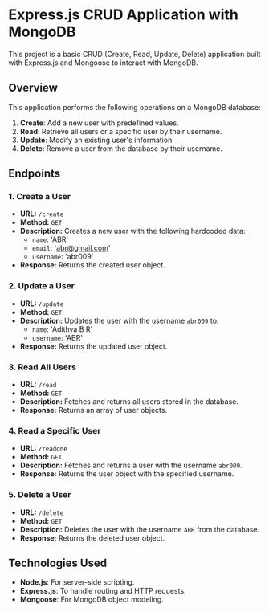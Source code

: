 # Express.js CRUD Application with MongoDB

This project is a basic CRUD (Create, Read, Update, Delete) application built with Express.js and Mongoose to interact with MongoDB.

## Overview

This application performs the following operations on a MongoDB database:

1. **Create**: Add a new user with predefined values.
2. **Read**: Retrieve all users or a specific user by their username.
3. **Update**: Modify an existing user's information.
4. **Delete**: Remove a user from the database by their username.

## Endpoints

### 1. Create a User

- **URL:** `/create`
- **Method:** `GET`
- **Description:** Creates a new user with the following hardcoded data:
  - `name`: 'ABR'
  - `email`: 'abr@gmail.com'
  - `username`: 'abr009'
- **Response:** Returns the created user object.

### 2. Update a User

- **URL:** `/update`
- **Method:** `GET`
- **Description:** Updates the user with the username `abr009` to:
  - `name`: 'Adithya B R'
  - `username`: 'ABR'
- **Response:** Returns the updated user object.

### 3. Read All Users

- **URL:** `/read`
- **Method:** `GET`
- **Description:** Fetches and returns all users stored in the database.
- **Response:** Returns an array of user objects.

### 4. Read a Specific User

- **URL:** `/readone`
- **Method:** `GET`
- **Description:** Fetches and returns a user with the username `abr009`.
- **Response:** Returns the user object with the specified username.

### 5. Delete a User

- **URL:** `/delete`
- **Method:** `GET`
- **Description:** Deletes the user with the username `ABR` from the database.
- **Response:** Returns the deleted user object.

## Technologies Used

- **Node.js**: For server-side scripting.
- **Express.js**: To handle routing and HTTP requests.
- **Mongoose**: For MongoDB object modeling.

